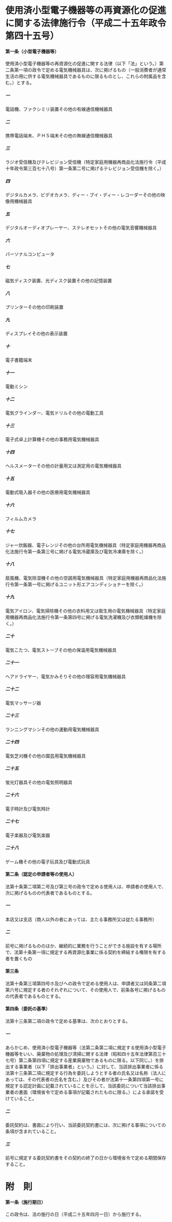 # 使用済小型電子機器等の再資源化の促進に関する法律施行令（平成二十五年政令第四十五号）
#### 第一条（小型電子機器等）
使用済小型電子機器等の再資源化の促進に関する法律（以下「法」という。）第二条第一項の政令で定める電気機械器具は、次に掲げるもの（一般消費者が通常生活の用に供する電気機械器具であるものに限るものとし、これらの附属品を含む。）とする。
##### 一
電話機、ファクシミリ装置その他の有線通信機械器具
##### 二
携帯電話端末、ＰＨＳ端末その他の無線通信機械器具
##### 三
ラジオ受信機及びテレビジョン受信機（特定家庭用機器再商品化法施行令（平成十年政令第三百七十八号）第一条第二号に掲げるテレビジョン受信機を除く。）
##### 四
デジタルカメラ、ビデオカメラ、ディー・ブイ・ディー・レコーダーその他の映像用機械器具
##### 五
デジタルオーディオプレーヤー、ステレオセットその他の電気音響機械器具
##### 六
パーソナルコンピュータ
##### 七
磁気ディスク装置、光ディスク装置その他の記憶装置
##### 八
プリンターその他の印刷装置
##### 九
ディスプレイその他の表示装置
##### 十
電子書籍端末
##### 十一
電動ミシン
##### 十二
電気グラインダー、電気ドリルその他の電動工具
##### 十三
電子式卓上計算機その他の事務用電気機械器具
##### 十四
ヘルスメーターその他の計量用又は測定用の電気機械器具
##### 十五
電動式吸入器その他の医療用電気機械器具
##### 十六
フィルムカメラ
##### 十七
ジャー炊飯器、電子レンジその他の台所用電気機械器具（特定家庭用機器再商品化法施行令第一条第三号に掲げる電気冷蔵庫及び電気冷凍庫を除く。）
##### 十八
扇風機、電気除湿機その他の空調用電気機械器具（特定家庭用機器再商品化法施行令第一条第一号に掲げるユニット形エアコンディショナーを除く。）
##### 十九
電気アイロン、電気掃除機その他の衣料用又は衛生用の電気機械器具（特定家庭用機器再商品化法施行令第一条第四号に掲げる電気洗濯機及び衣類乾燥機を除く。）
##### 二十
電気こたつ、電気ストーブその他の保温用電気機械器具
##### 二十一
ヘアドライヤー、電気かみそりその他の理容用電気機械器具
##### 二十二
電気マッサージ器
##### 二十三
ランニングマシンその他の運動用電気機械器具
##### 二十四
電気芝刈機その他の園芸用電気機械器具
##### 二十五
蛍光灯器具その他の電気照明器具
##### 二十六
電子時計及び電気時計
##### 二十七
電子楽器及び電気楽器
##### 二十八
ゲーム機その他の電子玩具及び電動式玩具
#### 第二条（認定の申請者等の使用人）
法第十条第二項第二号及び第三号の政令で定める使用人は、申請者の使用人で、次に掲げるものの代表者であるものとする。
##### 一
本店又は支店（商人以外の者にあっては、主たる事務所又は従たる事務所）
##### 二
前号に掲げるもののほか、継続的に業務を行うことができる施設を有する場所で、法第十条第一項に規定する再資源化事業に係る契約を締結する権限を有する者を置くもの
#### 第三条
法第十条第三項第四号ホ及びヘの政令で定める使用人は、申請者又は同条第二項第六号に規定する者のそれぞれについて、その使用人で、前条各号に掲げるものの代表者であるものとする。
#### 第四条（委託の基準）
法第十三条第二項の政令で定める基準は、次のとおりとする。
##### 一
あらかじめ、使用済小型電子機器等（法第二条第二項に規定する使用済小型電子機器等をいい、廃棄物の処理及び清掃に関する法律（昭和四十五年法律第百三十七号）第二条第四項に規定する産業廃棄物であるものに限る。以下同じ。）を排出する事業者（以下「排出事業者」という。）に対して、当該排出事業者に係る法第十三条第二項に規定する行為を委託しようとする者の氏名又は名称（法人にあっては、その代表者の氏名を含む。）及びその者が法第十一条第四項第一号に規定する認定計画に記載されていることを示して、当該委託について当該排出事業者の書面（環境省令で定める事項が記載されたものに限る。）による承諾を受けていること。
##### 二
委託契約は、書面により行い、当該委託契約書には、次に掲げる事項についての条項が含まれていること。
##### 三
前号に規定する委託契約書をその契約の終了の日から環境省令で定める期間保存すること。
# 附　則
#### 第一条（施行期日）
この政令は、法の施行の日（平成二十五年四月一日）から施行する。
